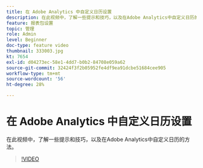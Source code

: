```yaml
---
title: 在 Adobe Analytics 中自定义日历设置
description: 在此视频中，了解一些提示和技巧，以及在Adobe Analytics中自定义日历的方法。
feature: 报表包设置
topic: 管理
role: Admin
level: Beginner
doc-type: feature video
thumbnail: 333003.jpg
kt: 7654
exl-id: d04273ec-58e1-4dd7-b0b2-84708e059a62
source-git-commit: 32424f3f2b05952fe4df9ea91dcbe51684cee905
workflow-type: tm+mt
source-wordcount: '56'
ht-degree: 28%

---
```


# 在 Adobe Analytics 中自定义日历设置

在此视频中，了解一些提示和技巧，以及在Adobe Analytics中自定义日历的方法。

>[!VIDEO](https://video.tv.adobe.com/v/333003/?quality=12&learn=on)
